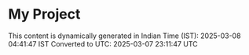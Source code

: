 # My Project

This content is dynamically generated in Indian Time (IST): 2025-03-08 04:41:47 IST
Converted to UTC: 2025-03-07 23:11:47 UTC

